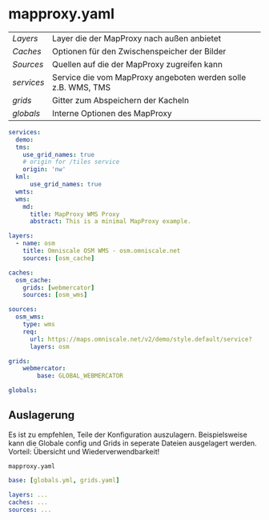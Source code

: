 # mapproxy.yaml

<table>
<tbody>
  <tr>
    <td><i>Layers</i></td>
    <td>Layer die der MapProxy nach außen anbietet</td>
  </tr>
  <tr>
    <td><i>Caches</i></td>
    <td>Optionen für den Zwischenspeicher der Bilder</td>
  </tr>
  <tr>
    <td><i>Sources</i></td>
    <td>Quellen auf die der MapProxy zugreifen kann</td>
  </tr>
  <tr>
    <td><i>services</i></td>
    <td>Service die vom MapProxy angeboten werden solle z.B. WMS, TMS</td>
  </tr>
  <tr>
    <td><i>grids</i></td>
    <td>Gitter zum Abspeichern der Kacheln</td>
  </tr>
  <tr>
    <td><i>globals</i></td>
    <td>Interne Optionen des MapProxy </td>
  </tr>
</tbody>
</table>

```yaml
services:
  demo:
  tms:
    use_grid_names: true
    # origin for /tiles service
    origin: 'nw'
  kml:
      use_grid_names: true
  wmts:
  wms:
    md:
      title: MapProxy WMS Proxy
      abstract: This is a minimal MapProxy example.

layers:
  - name: osm
    title: Omniscale OSM WMS - osm.omniscale.net
    sources: [osm_cache]

caches:
  osm_cache:
    grids: [webmercator]
    sources: [osm_wms]

sources:
  osm_wms:
    type: wms
    req:
      url: https://maps.omniscale.net/v2/demo/style.default/service?
      layers: osm

grids:
    webmercator:
        base: GLOBAL_WEBMERCATOR

globals:
```

## Auslagerung

Es ist zu empfehlen, Teile der Konfiguration auszulagern. Beispielsweise kann die Globale config und Grids in seperate Dateien ausgelagert werden. Vorteil: Übersicht und Wiederverwendbarkeit!

`mapproxy.yaml`

```yaml
base: [globals.yml, grids.yaml]

layers: ...
caches: ...
sources: ...
```
